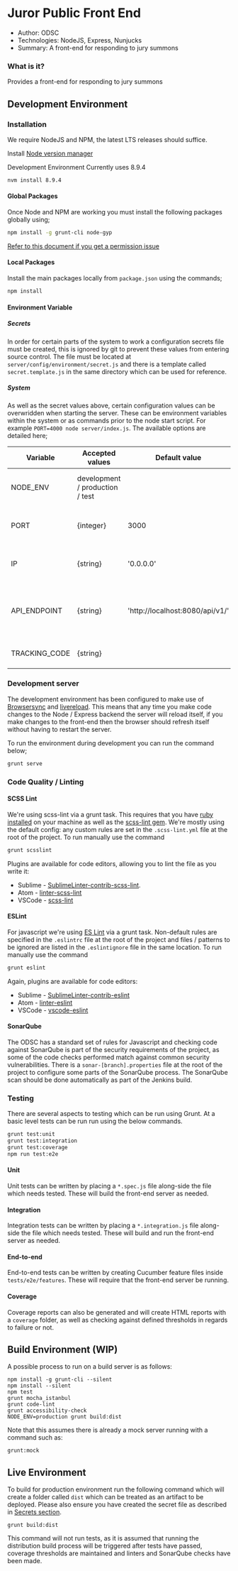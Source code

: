 Juror Public Front End
===================
- Author: ODSC
- Technologies: NodeJS, Express, Nunjucks
- Summary: A front-end for responding to jury summons

### What is it?
Provides a front-end for responding to jury summons




## Development Environment

### Installation
We require NodeJS and NPM, the latest LTS releases should suffice.

Install [Node version manager](https://github.com/creationix/nvm) 

Development Environment Currently uses 8.9.4

```bash
nvm install 8.9.4
```


#### Global Packages
Once Node and NPM are working you must install the following packages globally using;

```bash
npm install -g grunt-cli node-gyp
```

[Refer to this document if you get a permission issue](https://docs.npmjs.com/getting-started/fixing-npm-permissions)

#### Local Packages
Install the main packages locally from `package.json` using the commands;
```bash
npm install
```


#### Environment Variable
##### <a name="environment_secrets"></a>Secrets
In order for certain parts of the system to work a configuration secrets file must be created, this is ignored by git
to prevent these values from entering source control. The file must be located at `server/config/environment/secret.js` and there is a template called `secret.template.js` in the same directory which can be used for reference.

##### System
As well as the secret values above, certain configuration values can be overwridden when starting the server. These can be environment variables within the system or as commands prior to the node start script. For example `PORT=4000 node server/index.js`. The available options are detailed here;

| Variable      | Accepted values                 | Default value                   | Description                                                 |
| ------------- | ------------------------------- | ------------------------------- | ----------------------------------------------------------- |
| NODE_ENV      | development / production / test |                                 | What environment we are building                            |
| PORT          | {integer}                       | 3000                            | The TCP port the server will bind to                        |
| IP            | {string}                        | '0.0.0.0'                       | The IP address the server will bind to                      |
| API_ENDPOINT  | {string}                        | 'http://localhost:8080/api/v1/' | The full Url to the back-end, including the version prefix  |
| TRACKING_CODE | {string}                        |                                 | The code for analytics tracking                             |


### Development server
The development environment has been configured to make use of [Browsersync](https://www.browsersync.io) and [livereload](https://github.com/gruntjs/grunt-contrib-watch#optionslivereload). This means that any time you make code changes to the Node / Express backend the server will reload itself, if you make changes to the front-end then the browser should refresh itself without having to restart the server.

To run the environment during development you can run the command below;

```bash
grunt serve
```


### Code Quality / Linting
#### SCSS Lint
We're using scss-lint via a grunt task. This requires that you have [ruby installed](https://www.digitalocean.com/community/tutorials/how-to-install-ruby-on-rails-with-rbenv-on-ubuntu-14-04) on your machine as well as the [scss-lint gem](https://github.com/brigade/scss-lint#installation). We're mostly using the default config: any custom rules are set in the `.scss-lint.yml` file at the root of the project. To run manually use the command

```bash
grunt scsslint
```

Plugins are available for code editors, allowing you to lint the file as you write it:

* Sublime - [SublimeLinter-contrib-scss-lint](https://packagecontrol.io/packages/SublimeLinter-contrib-scss-lint).
* Atom - [linter-scss-lint](https://atom.io/packages/linter-scss-lint)
* VSCode - [scss-lint](https://marketplace.visualstudio.com/items?itemName=adamwalzer.scss-lint)


#### ESLint
For javascript we're using [ES Lint](http://eslint.org/) via a grunt task. Non-default rules are specified in the `.eslintrc` file at the root of the project and files / patterns to be ignored are listed in the `.eslintignore` file in the same location. To run manually use the command

```bash
grunt eslint
```

Again, plugins are available for code editors:

* Sublime - [SublimeLinter-contrib-eslint](https://packagecontrol.io/packages/SublimeLinter-contrib-eslint)
* Atom - [linter-eslint](https://github.com/AtomLinter/linter-eslint)
* VSCode - [vscode-eslint](https://marketplace.visualstudio.com/items?itemName=dbaeumer.vscode-eslint)


#### SonarQube
The ODSC has a standard set of rules for Javascript and checking code against SonarQube is part of the security requirements of the project, as some of the code checks performed match against common security vulnerabilities. There is a `sonar-[branch].properties` file at the root of the project to configure some parts of the SonarQube process. The SonarQube scan should be done automatically as part of the Jenkins build.




### Testing
There are several aspects to testing which can be run using Grunt. At a basic level tests can be run run using the below commands.
```bash
grunt test:unit
grunt test:integration
grunt test:coverage
npm run test:e2e
```

#### Unit
Unit tests can be written by placing a `*.spec.js` file along-side the file which needs tested. These will build the front-end server as needed.

#### Integration
Integration tests can be written by placing a `*.integration.js` file along-side the file which needs tested. These will build and run the front-end server as needed.

#### End-to-end
End-to-end tests can be written by creating Cucumber feature files inside `tests/e2e/features`. These will require that the front-end server be running.

#### Coverage
Coverage reports can also be generated and will create HTML reports with a `coverage` folder, as well as checking against defined thresholds in regards to failure or not.




## Build Environment (WIP)
A possible process to run on a build server is as follows:
```
npm install -g grunt-cli --silent
npm install --silent
npm test
grunt mocha_istanbul
grunt code-lint
grunt accessibility-check
NODE_ENV=production grunt build:dist
```

Note that this assumes there is already a mock server running with a command such as:
```
grunt:mock
```




## Live Environment
To build for production environment run the following command which will create a folder called `dist` which can be
treated as an artifact to be deployed. Please also ensure you have created the secret file as described in [Secrets section](#environment_secrets).
```
grunt build:dist
```

This command will not run tests, as it is assumed that running the distribution build process will be triggered after tests have passed, coverage thresholds are maintained and linters and SonarQube checks have been made.

